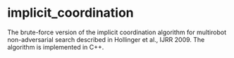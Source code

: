 # implicit_coordination

The brute-force version of the implicit coordination algorithm for multirobot non-adversarial search described in Hollinger et al., IJRR 2009. The algorithm is implemented in C++.
